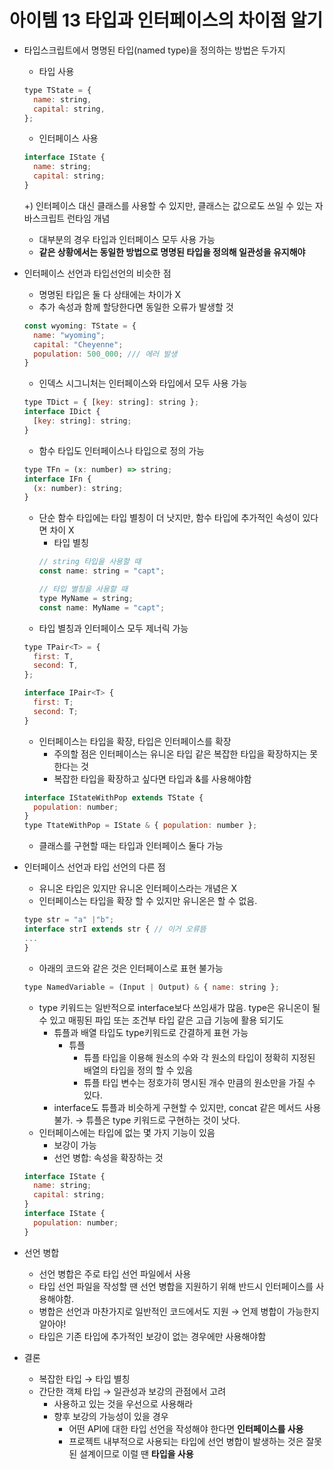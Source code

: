 # 아이템 13 타입과 인터페이스의 차이점 알기

- 타입스크립트에서 명명된 타입(named type)을 정의하는 방법은 두가지
  - 타입 사용
  ```jsx
  type TState = {
    name: string,
    capital: string,
  };
  ```
  - 인터페이스 사용
  ```jsx
  interface IState {
    name: string;
    capital: string;
  }
  ```
  +) 인터페이스 대신 클래스를 사용할 수 있지만, 클래스는 값으로도 쓰일 수 있는 자바스크립트 런타임 개념
  - 대부분의 경우 타입과 인터페이스 모두 사용 가능
  - **같은 상황에서는 동일한 방법으로 명명된 타입을 정의해 일관성을 유지해야**
- 인터페이스 선언과 타입선언의 비슷한 점

  - 명명된 타입은 둘 다 상태에는 차이가 X
  - 추가 속성과 함께 할당한다면 동일한 오류가 발생할 것

  ```jsx
  const wyoming: TState = {
  	name: "wyoming";
  	capital: "Cheyenne";
  	population: 500_000; /// 에러 발생
  }
  ```

  - 인덱스 시그니처는 인터페이스와 타입에서 모두 사용 가능

  ```jsx
  type TDict = { [key: string]: string };
  interface IDict {
    [key: string]: string;
  }
  ```

  - 함수 타입도 인터페이스나 타입으로 정의 가능

  ```jsx
  type TFn = (x: number) => string;
  interface IFn {
    (x: number): string;
  }
  ```

  - 단순 함수 타입에는 타입 별칭이 더 낫지만, 함수 타입에 추가적인 속성이 있다면 차이 X
    - 타입 별칭
    ```jsx
    // string 타입을 사용할 때
    const name: string = "capt";

    // 타입 별칭을 사용할 때
    type MyName = string;
    const name: MyName = "capt";
    ```
  - 타입 별칭과 인터페이스 모두 제너릭 가능

  ```jsx
  type TPair<T> = {
    first: T,
    second: T,
  };

  interface IPair<T> {
    first: T;
    second: T;
  }
  ```

  - 인터페이스는 타입을 확장, 타입은 인터페이스를 확장
    - 주의할 점은 인터페이스는 유니온 타입 같은 복잡한 타입을 확장하지는 못한다는 것
    - 복잡한 타입을 확장하고 싶다면 타입과 &를 사용해야함

  ```jsx
  interface IStateWithPop extends TState {
    population: number;
  }
  type TtateWithPop = IState & { population: number };
  ```

  - 클래스를 구현할 때는 타입과 인터페이스 둘다 가능

- 인터페이스 선언과 타입 선언의 다른 점
  - 유니온 타입은 있지만 유니온 인터페이스라는 개념은 X
  - 인터페이스는 타입을 확장 할 수 있지만 유니온은 할 수 없음.
  ```jsx
  type str = "a" |"b";
  interface strI extends str { // 이거 오류뜸
  ...
  }
  ```
  - 아래의 코드와 같은 것은 인터페이스로 표현 불가능
  ```jsx
  type NamedVariable = (Input | Output) & { name: string };
  ```
  - type 키워드는 일반적으로 interface보다 쓰임새가 많음. type은 유니온이 될 수 있고 매핑된 파입 또는 조건부 타입 같은 고급 기능에 활용 되기도
    - 튜플과 배열 타입도 type키워드로 간결하게 표현 가능
      - 튜플
        - 튜플 타입을 이용해 원소의 수와 각 원소의 타입이 정확히 지정된 배열의 타입을 정의 할 수 있음
        - 튜플 타입 변수는 정호가히 명시된 개수 만큼의 원소만을 가질 수 있다.
    - interface도 튜플과 비슷하게 구현할 수 있지만, concat 같은 메서드 사용 불가.
    → 튜플은 type 키워드로 구현하는 것이 낫다.
  - 인터페이스에는 타입에 없는 몇 가지 기능이 있음
    - 보강이 가능
    - 선언 병합: 속성을 확장하는 것
  ```jsx
  interface IState {
    name: string;
    capital: string;
  }
  interface IState {
    population: number;
  }
  ```
- 선언 병합

  - 선언 병합은 주로 타입 선언 파일에서 사용
  - 타입 선언 파일을 작성할 땐 선언 병합을 지원하기 위해 반드시 인터페이스를 사용해야함.
  - 병합은 선언과 마찬가지로 일반적인 코드에서도 지원 → 언제 병합이 가능한지 알아야!
  - 타입은 기존 타입에 추가적인 보강이 없는 경우에만 사용해야함

- 결론
  - 복잡한 타입 → 타입 별칭
  - 간단한 객체 타입 → 일관성과 보강의 관점에서 고려
    - 사용하고 있는 것을 우선으로 사용해라
    - 향후 보강의 가능성이 있을 경우
      - 어떤 API에 대한 타입 선언을 작성해야 한다면 **인터페이스를 사용**
      - 프로젝트 내부적으로 사용되는 타입에 선언 병합이 발생하는 것은 잘못된 설계이므로 이럴 땐 **타입을 사용**
